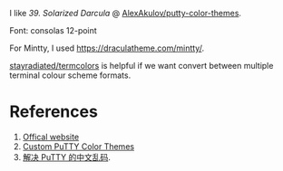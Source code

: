 


I like _39. Solarized Darcula_ @ [AlexAkulov/putty-color-themes](https://github.com/AlexAkulov/putty-color-themes).

Font: consolas 12-point

For Mintty, I used https://draculatheme.com/mintty/.

[stayradiated/termcolors](https://github.com/verigy/termcolors) is helpful if we want convert between multiple terminal colour scheme formats.


# References
1. [Offical website](https://www.chiark.greenend.org.uk/~sgtatham/putty/)
2. [Custom PuTTY Color Themes](https://www.igvita.com/2008/04/14/custom-putty-color-themes/)
3. [解决 PuTTY 的中文乱码](http://www.wilf.cn/post/putty-chinese-setup.html). 
